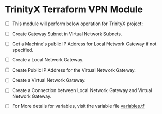 # TrinityX Terraform VPN Module

- [ ] This module will perform below operation for TrinityX project:
- [ ] Create Gateway Subnet in Virtual Network Subnets.
- [ ] Get a Machine's public IP Address for Local Network Gateway if not specified.
- [ ] Create a Local Network Gateway.
- [ ] Create Public IP Address for the Virtual Network Gateway.
- [ ] Create a Virtual Network Gateway.
- [ ] Create a Connection between Local Network Gateway and Virtual Network Gateway.

- [ ] For More details for variables, visit the variable file [variables.tf](variables.tf)


